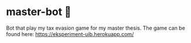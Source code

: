 # master-bot 🤖
Bot that play my tax evasion game for my master thesis. The game can be found here: https://eksperiment-uib.herokuapp.com/
